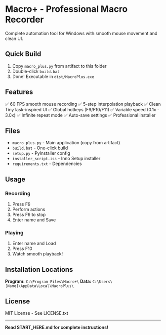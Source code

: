 # Macro+ - Professional Macro Recorder

Complete automation tool for Windows with smooth mouse movement and clean UI.

## Quick Build

1. Copy `macro_plus.py` from artifact to this folder
2. Double-click `build.bat`
3. Done! Executable in `dist/MacroPlus.exe`

## Features

✅ 60 FPS smooth mouse recording
✅ 5-step interpolation playback
✅ Clean TinyTask-inspired UI
✅ Global hotkeys (F9/F10/F11)
✅ Variable speed (0.1x - 3.0x)
✅ Infinite repeat mode
✅ Auto-save settings
✅ Professional installer

## Files

- `macro_plus.py` - Main application (copy from artifact)
- `build.bat` - One-click build
- `setup.py` - PyInstaller config
- `installer_script.iss` - Inno Setup installer
- `requirements.txt` - Dependencies

## Usage

### Recording
1. Press F9
2. Perform actions
3. Press F9 to stop
4. Enter name and Save

### Playing
1. Enter name and Load
2. Press F10
3. Watch smooth playback!

## Installation Locations

**Program:** `C:\Program Files\Macro+\`
**Data:** `C:\Users\[Name]\AppData\Local\MacroPlus\`

## License

MIT License - See LICENSE.txt

---

**Read START_HERE.md for complete instructions!**
